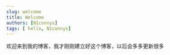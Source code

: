 ```yaml
---
slug: welcome
title: Welcome
authors: [N1connys]
tags: [ hello, N1connys]
---
```

欢迎来到我的博客，我才刚刚建立好这个博客，以后会多多更新很多
